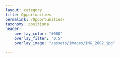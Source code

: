 ```yaml
--- 
layout: category
title: Opportunities
permalink: /Opportunities/
taxonomy: positions
header:
    overlay_color: "#000"
    overlay_filter: "0.5"
    overlay_image: "/assets/images/IMG_2682.jpg" 

---
```


